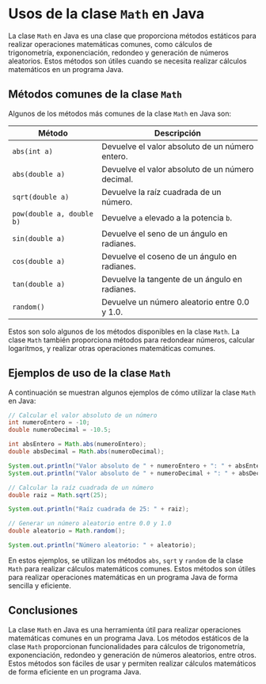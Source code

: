 # Usos de la clase `Math` en Java

La clase `Math` en Java es una clase que proporciona métodos estáticos para realizar operaciones matemáticas comunes,
como cálculos de trigonometría, exponenciación, redondeo y generación de números aleatorios. Estos métodos son útiles
cuando se necesita realizar cálculos matemáticos en un programa Java.

## Métodos comunes de la clase `Math`

Algunos de los métodos más comunes de la clase `Math` en Java son:

| Método                    | Descripción                                      |
|---------------------------|--------------------------------------------------|
| `abs(int a)`              | Devuelve el valor absoluto de un número entero.  |
| `abs(double a)`           | Devuelve el valor absoluto de un número decimal. |
| `sqrt(double a)`          | Devuelve la raíz cuadrada de un número.          |
| `pow(double a, double b)` | Devuelve `a` elevado a la potencia `b`.          |
| `sin(double a)`           | Devuelve el seno de un ángulo en radianes.       |
| `cos(double a)`           | Devuelve el coseno de un ángulo en radianes.     |
| `tan(double a)`           | Devuelve la tangente de un ángulo en radianes.   |
| `random()`                | Devuelve un número aleatorio entre 0.0 y 1.0.    |

Estos son solo algunos de los métodos disponibles en la clase `Math`. La clase `Math` también proporciona métodos para
redondear números, calcular logaritmos, y realizar otras operaciones matemáticas comunes.

## Ejemplos de uso de la clase `Math`

A continuación se muestran algunos ejemplos de cómo utilizar la clase `Math` en Java:

```java
// Calcular el valor absoluto de un número
int numeroEntero = -10;
double numeroDecimal = -10.5;

int absEntero = Math.abs(numeroEntero);
double absDecimal = Math.abs(numeroDecimal);

System.out.println("Valor absoluto de " + numeroEntero + ": " + absEntero);
System.out.println("Valor absoluto de " + numeroDecimal + ": " + absDecimal);

// Calcular la raíz cuadrada de un número
double raiz = Math.sqrt(25);

System.out.println("Raíz cuadrada de 25: " + raiz);

// Generar un número aleatorio entre 0.0 y 1.0
double aleatorio = Math.random();

System.out.println("Número aleatorio: " + aleatorio);
```

En estos ejemplos, se utilizan los métodos `abs`, `sqrt` y `random` de la clase `Math` para realizar cálculos
matemáticos comunes. Estos métodos son útiles para realizar operaciones matemáticas en un programa Java de forma
sencilla y eficiente.

## Conclusiones

La clase `Math` en Java es una herramienta útil para realizar operaciones matemáticas comunes en un programa Java. Los
métodos estáticos de la clase `Math` proporcionan funcionalidades para cálculos de trigonometría, exponenciación,
redondeo y generación de números aleatorios, entre otros. Estos métodos son fáciles de usar y permiten realizar
cálculos matemáticos de forma eficiente en un programa Java.